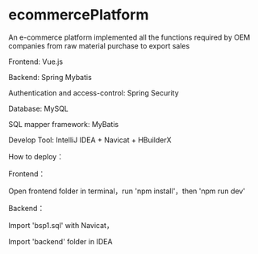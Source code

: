 # ecommercePlatform

An e-commerce platform implemented all the functions required by OEM companies from raw material purchase to export sales

Frontend: Vue.js

Backend: Spring Mybatis 

Authentication and access-control: Spring Security 

Database: MySQL

SQL mapper framework: MyBatis

Develop Tool: IntelliJ IDEA + Navicat + HBuilderX

How to deploy：

Frontend：

Open frontend folder in terminal，run 'npm install'，then 'npm run dev'


Backend：

Import 'bsp1.sql' with Navicat，

Import 'backend' folder in IDEA
